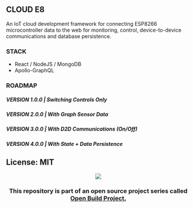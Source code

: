 ## CLOUD E8
An IoT cloud development framework for connecting ESP8266 microcontroller data to the web for monitoring, control, device-to-device communications and database persistence. 

### STACK
* React / NodeJS / MongoDB 
* Apollo-GraphQL 

### ROADMAP
##### VERSION 1.0.0 | Switching Controls Only
##### VERSION 2.0.0 | With Graph Sensor Data
##### VERSION 3.0.0 | With D2D Communications (On/Off)
##### VERSION 4.0.0 | With State + Data Persistence
## License: <a id="license"> MIT</a>

<p align="center"> 
<img src="https://github.com/TheAssemblyProject/About-This-Project/blob/master/logo.png">
</p>

<h3 align="center"> This repository is part of an open source project series called <a href="https://github.com/OpenBuildProject">Open Build Project.</a></h3>
